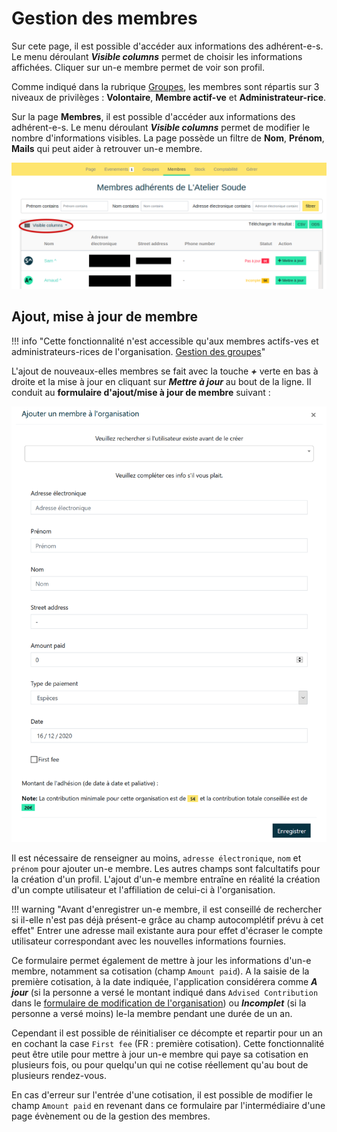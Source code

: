# Gestion des membres

Sur cete page, il est possible d'accéder aux informations des adhérent-e-s. Le menu déroulant ***Visible columns*** permet de choisir les informations affichées. Cliquer sur un-e membre permet de voir son profil.

Comme indiqué dans la rubrique [Groupes](groups.md), les membres sont répartis sur 3 niveaux de privilèges : **Volontaire**, **Membre actif-ve** et **Administrateur-rice**.

Sur la page **Membres**, il est possible d'accéder aux informations des adhérent-e-s. Le menu déroulant ***Visible columns*** permet de modifier le nombre d'informations visibles. La page possède un filtre de **Nom**, **Prénom**, **Mails** qui peut aider à retrouver un-e membre.

![Bandeau Membres](../assets/Membres.png)

## Ajout, mise à jour de membre

!!! info "Cette fonctionnalité n'est accessible qu'aux membres actifs-ves et administrateurs-rices de l'organisation. [Gestion des groupes](groups.md)"

L'ajout de nouveaux-elles membres se fait avec la touche ***+*** verte en bas à droite et la mise à jour en cliquant sur ***Mettre à jour***  au bout de la ligne. Il conduit au **formulaire d'ajout/mise à jour de membre** suivant : 

![Formulaire de création de membre](../assets/member-creation-form.png#small)

Il est nécessaire de renseigner au moins, `adresse électronique`, `nom` et `prénom` pour ajouter un-e membre. Les autres champs sont falcultatifs pour la création d'un profil. L'ajout d'un-e membre entraîne en réalité la création d'un compte utilisateur et l'affiliation de celui-ci à l'organisation. 

!!! warning "Avant d'enregistrer un-e membre, il est conseillé de rechercher si il-elle n'est pas déjà présent-e grâce au champ autocomplétif prévu à cet effet"
    Entrer une adresse mail existante aura pour effet d'écraser le compte utilisateur correspondant avec les nouvelles informations fournies.

Ce formulaire permet également de mettre à jour les informations d'un-e membre, notamment sa cotisation (champ ```Amount paid```). A la saisie de la première cotisation, à la date indiquée, l'application considérera comme ***A jour*** (si la personne a versé le montant indiqué dans ```Advised Contribution``` dans le [formulaire de modification de l'organisation](manage.md)) ou ***Incomplet*** (si la personne a versé moins) le-la membre pendant une durée de un an.

Cependant il est possible de réinitialiser ce décompte et repartir pour un an en cochant la case ``First fee`` (FR : première cotisation). Cette fonctionnalité peut être utile pour mettre à jour un-e membre qui paye sa cotisation en plusieurs fois, ou pour quelqu'un qui ne cotise réellement qu'au bout de plusieurs rendez-vous.

En cas d'erreur sur l'entrée d'une cotisation, il est possible de modifier le champ ``Amount paid`` en revenant dans ce formulaire par l'intermédiaire d'une page évènement ou de la gestion des membres.